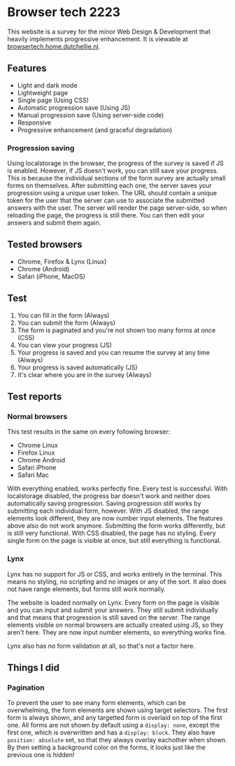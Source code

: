 # Browser tech 2223

This website is a survey for the minor Web Design & Development that heavily implements progressive enhancement.
It is viewable at [browsertech.home.dutchellie.nl](https://browsertech.home.dutchellie.nl).

## Features

- Light and dark mode
- Lightweight page
- Single page	(Using CSS)
- Automatic progression save (Using JS)
- Manual progression save (Using server-side code)
- Responsive
- Progressive enhancement (and graceful degradation)

### Progression saving

Using localstorage in the browser, the progress of the survey is saved if JS is enabled.
However, if JS doesn't work, you can still save your progress.
This is because the individual sections of the form survey are actually small forms on themselves.
After submitting each one, the server saves your progression using a unique user token.
The URL should contain a unique token for the user that the server can use to associate the submitted answers with the user.
The server will render the page server-side, so when reloading the page, the progress is still there.
You can then edit your answers and submit them again.

## Tested browsers

- Chrome, Firefox & Lynx (Linux)
- Chrome (Android)
- Safari (iPhone, MacOS)

## Test

1. You can fill in the form (Always)
2. You can submit the form	(Always)
3. The form is paginated and you're not shown too many forms at once (CSS)
4. You can view your progress (JS)
5. Your progress is saved and you can resume the survey at any time (Always)
6. Your progress is saved automatically (JS)
7. It's clear where you are in the survey (Always)

## Test reports

### Normal browsers

This test results in the same on every following browser:

- Chrome Linux
- Firefox Linux
- Chrome Android
- Safari iPhone
- Safari Mac

With everything enabled, works perfectly fine.
Every test is successful.
With localstorage disabled, the progress bar doesn't work and neither does automatically saving progression.
Saving progression still works by submitting each individual form, however.
With JS disabled, the range elements look different, they are now number input elements.
The features above also do not work anymore.
Submitting the form works differently, but is still very functional.
With CSS disabled, the page has no styling.
Every single form on the page is visible at once, but still everything is functional.

### Lynx

Lynx has no support for JS or CSS, and works entirely in the terminal.
This means no styling, no scripting and no images or any of the sort.
It also does not have range elements, but forms still work normally.

The website is loaded normally on Lynx.
Every form on the page is visible and you can input and submit your answers.
They still submit individually and that means that progression is still saved on the server.
The range elements visible on normal browsers are actually created using JS, so they aren't here.
They are now input number elements, so everything works fine.

Lynx also has no form validation at all, so that's not a factor here.


## Things I did

### Pagination

To prevent the user to see many form elements, which can be overwhelming, the form elements are shown using target selectors.
The first form is always shown, and any targetted form is overlaid on top of the first one.
All forms are not shown by default using a `display: none`, except the first one, which is overwritten and has a `display: block`.
They also have `position: absolute` set, so that they always overlay eachother when shown.
By then setting a background color on the forms, it looks just like the previous one is hidden!

<!-- ## Hoe werkt dit

De gebruiker krijgt een URL met een token in de URL query params, deze is uniek aan deze gebruiker.
Wanneer deze gebruiker naar de pagina gaat voor de eerste keer wordt er door de server gekeken of de gebruiker dit formulier al eens heeft ingevuld.
Als de gebruiker nog niks heeft gedaan, dan wordt de standaard pagina teruggestuurd.
De pagina heeft meerdere `<form>` elementen, voor elke categorie 1.
Voor elk `<form>` element moet de gebruiker na het invullen deze submitten.
Als dit formulier wordt verzonden wordt dit met een POST request gedaan.
De token van de gebruiker wordt meegestuurd door een hidden input veld waar de gebruikers token in geplaatst wordt, en de data wordt op de server opgeslagen.
De volgende keer dat de gebruiker de pagina laadt, **worden de al gesubmitte formulieren op de server voorgerenderd om alle data te bevatten.**
 -->
